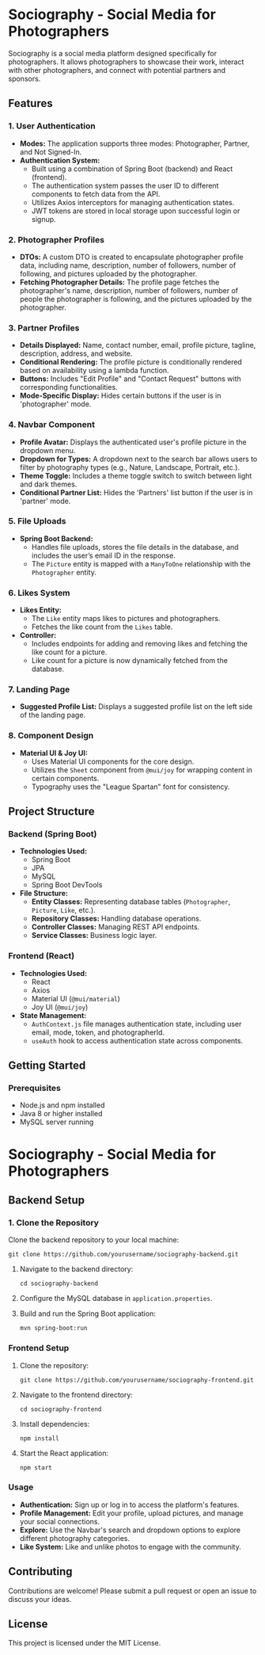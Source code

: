 # Sociography - Social Media for Photographers

Sociography is a social media platform designed specifically for photographers. It allows photographers to showcase their work, interact with other photographers, and connect with potential partners and sponsors.

## Features

### 1. **User Authentication**
- **Modes:** The application supports three modes: Photographer, Partner, and Not Signed-In.
- **Authentication System:** 
  - Built using a combination of Spring Boot (backend) and React (frontend).
  - The authentication system passes the user ID to different components to fetch data from the API.
  - Utilizes Axios interceptors for managing authentication states.
  - JWT tokens are stored in local storage upon successful login or signup.

### 2. **Photographer Profiles**
- **DTOs:** A custom DTO is created to encapsulate photographer profile data, including name, description, number of followers, number of following, and pictures uploaded by the photographer.
- **Fetching Photographer Details:** The profile page fetches the photographer's name, description, number of followers, number of people the photographer is following, and the pictures uploaded by the photographer.

### 3. **Partner Profiles**
- **Details Displayed:** Name, contact number, email, profile picture, tagline, description, address, and website.
- **Conditional Rendering:** The profile picture is conditionally rendered based on availability using a lambda function.
- **Buttons:** Includes "Edit Profile" and "Contact Request" buttons with corresponding functionalities.
- **Mode-Specific Display:** Hides certain buttons if the user is in 'photographer' mode.

### 4. **Navbar Component**
- **Profile Avatar:** Displays the authenticated user's profile picture in the dropdown menu.
- **Dropdown for Types:** A dropdown next to the search bar allows users to filter by photography types (e.g., Nature, Landscape, Portrait, etc.).
- **Theme Toggle:** Includes a theme toggle switch to switch between light and dark themes.
- **Conditional Partner List:** Hides the 'Partners' list button if the user is in 'partner' mode.

### 5. **File Uploads**
- **Spring Boot Backend:**
  - Handles file uploads, stores the file details in the database, and includes the user’s email ID in the response.
  - The `Picture` entity is mapped with a `ManyToOne` relationship with the `Photographer` entity.

### 6. **Likes System**
- **Likes Entity:**
  - The `Like` entity maps likes to pictures and photographers.
  - Fetches the like count from the `Likes` table.
- **Controller:**
  - Includes endpoints for adding and removing likes and fetching the like count for a picture.
  - Like count for a picture is now dynamically fetched from the database.

### 7. **Landing Page**
- **Suggested Profile List:** Displays a suggested profile list on the left side of the landing page.

### 8. **Component Design**
- **Material UI & Joy UI:** 
  - Uses Material UI components for the core design.
  - Utilizes the `Sheet` component from `@mui/joy` for wrapping content in certain components.
  - Typography uses the "League Spartan" font for consistency.

## Project Structure

### Backend (Spring Boot)
- **Technologies Used:** 
  - Spring Boot
  - JPA
  - MySQL
  - Spring Boot DevTools
- **File Structure:**
  - **Entity Classes:** Representing database tables (`Photographer`, `Picture`, `Like`, etc.).
  - **Repository Classes:** Handling database operations.
  - **Controller Classes:** Managing REST API endpoints.
  - **Service Classes:** Business logic layer.

### Frontend (React)
- **Technologies Used:** 
  - React
  - Axios
  - Material UI (`@mui/material`)
  - Joy UI (`@mui/joy`)
- **State Management:** 
  - `AuthContext.js` file manages authentication state, including user email, mode, token, and photographerId.
  - `useAuth` hook to access authentication state across components.

## Getting Started

### Prerequisites

- Node.js and npm installed
- Java 8 or higher installed
- MySQL server running

# Sociography - Social Media for Photographers

## Backend Setup

### 1. Clone the Repository
Clone the backend repository to your local machine:
```
git clone https://github.com/yourusername/sociography-backend.git
```

1.  Navigate to the backend directory:

    ```
    cd sociography-backend
    ```

3.  Configure the MySQL database in `application.properties`.
4.  Build and run the Spring Boot application:

    ```
    mvn spring-boot:run
    ```

### Frontend Setup

1.  Clone the repository:

    ```
    git clone https://github.com/yourusername/sociography-frontend.git
    ```

3.  Navigate to the frontend directory:

    ```
    cd sociography-frontend
    ```

5.  Install dependencies:

    ```
    npm install
    ```

7.  Start the React application:

    ```
    npm start
    ```

### Usage

-   **Authentication:** Sign up or log in to access the platform's features.
-   **Profile Management:** Edit your profile, upload pictures, and manage your social connections.
-   **Explore:** Use the Navbar's search and dropdown options to explore different photography categories.
-   **Like System:** Like and unlike photos to engage with the community.

Contributing
------------

Contributions are welcome! Please submit a pull request or open an issue to discuss your ideas.

License
-------

This project is licensed under the MIT License.
